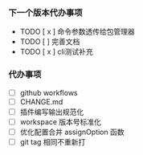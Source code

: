 ### 下一个版本代办事项
- TODO [ x ] 命令参数透传给包管理器
- TODO [ ] 完善文档
- TODO [ x ] cli测试补充
### 代办事项
- [ ] github workflows
- [ ] CHANGE.md
- [ ] 插件编写输出规范化
- [ ] workspace 版本号标准化
- [ ] 优化配置合并 assignOption 函数
- [ ] git tag 相同不重新打